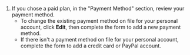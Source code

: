 1. If you chose a paid plan, in the "Payment Method" section, review your payment method.
    * To change the existing payment method on file for your personal account, click **Edit**, then complete the form to add a new payment method.
    * If there isn't a payment method on file for your personal account, complete the form to add a credit card or PayPal account.
